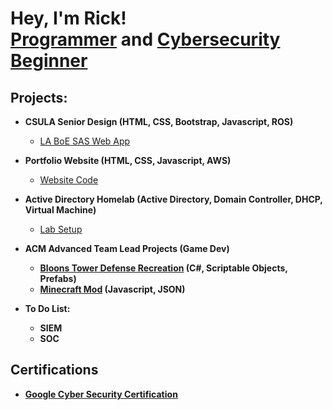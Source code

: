 <h1>Hey, I'm Rick! <br/><a href="https://github.com/RMiranda323">Programmer</a> and <a href="www.linkedin.com/in/ricardo-miranda-cs">Cybersecurity Beginner</a></h1>

<h2>Projects:</h2>

- <b>CSULA Senior Design (HTML, CSS, Bootstrap, Javascript, ROS) </b>
  - [LA BoE SAS Web App](https://github.com/RMiranda323/BOE_Sidewalk_UI)
- <b>Portfolio Website (HTML, CSS, Javascript, AWS)</b>
  - [Website Code](https://github.com/RMiranda323/PortfolioWebsite)
- <b>Active Directory Homelab (Active Directory, Domain Controller, DHCP, Virtual Machine) </b>
  - [Lab Setup](https://github.com/RMiranda323/active-directory-lab)
- <b>ACM Advanced Team Lead Projects (Game Dev)
  - [Bloons Tower Defense Recreation](https://github.com/Jazamora29/ACM-BTD-Final-Workshop-Code) (C#, Scriptable Objects, Prefabs)
  - [Minecraft Mod](https://github.com/biomesu/ACMiumV2/tree/master/ACMium-master) (Javascript, JSON)


- <b>To Do List:</b>
   - SIEM
   - SOC

<h2>Certifications</h2>

- [Google Cyber Security Certification](https://coursera.org/share/34b9d40466d105e9ef67909f06faaf3d)


